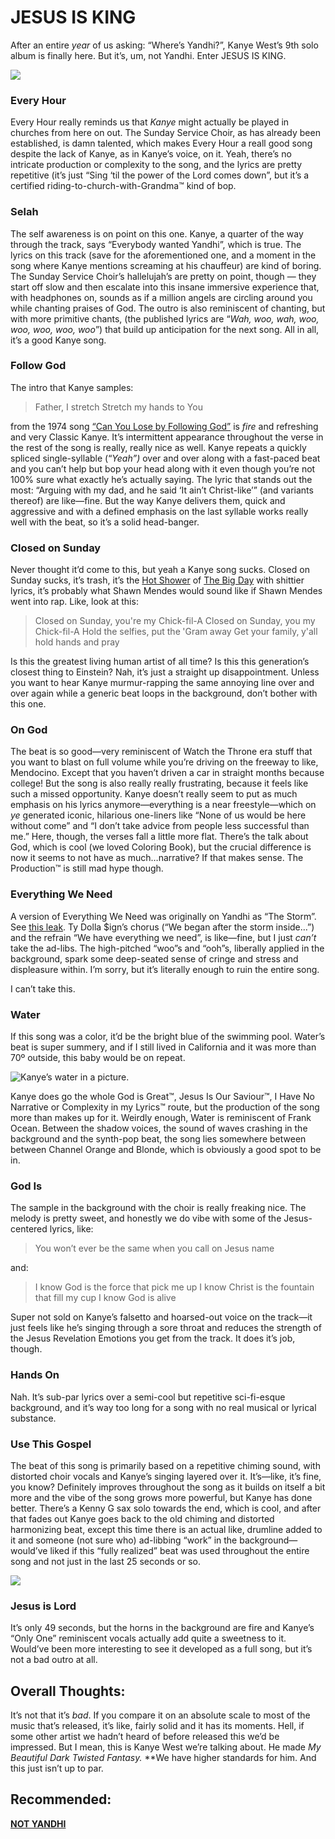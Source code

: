 # JESUS IS KING 
After an entire *year* of us asking: “Where’s Yandhi?”, Kanye West’s 9th solo album is finally here. But it’s, um, not Yandhi.  Enter JESUS IS KING.

![](https://paper-attachments.dropbox.com/s_DC3E6EF1FB2C12D984D8F62B9A6AC596F5E7A5C26449ABC6A34A324C8D554E58_1575068181813_image.png)


### Every Hour ###
Every Hour really reminds us that *Kanye* might actually be played in churches from here on out. The Sunday Service Choir, as has already been established, is damn talented, which makes Every Hour a reall good song despite the lack of Kanye, as in Kanye’s voice, on it. Yeah, there’s no intricate production or complexity to the song, and the lyrics are pretty repetitive (it’s just “Sing ‘til the power of the Lord comes down”, but it’s a certified riding-to-church-with-Grandma™ kind of bop.

### Selah ### 
The self awareness is on point on this one. Kanye, a quarter of the way through the track, says “Everybody wanted Yandhi”, which is true. 
The lyrics on this track (save for the aforementioned one, and a moment in the song where Kanye mentions screaming at his chauffeur) are kind of boring. The Sunday Service Choir’s hallelujah’s are pretty on point, though — they start off slow and then escalate into this insane immersive experience that, with headphones on, sounds as if a million angels are circling around you while chanting praises of God. The outro is also reminiscent of chanting, but with more primitive chants, (the published lyrics are “*Wah, woo, wah, woo, woo, woo, woo, woo*”) that build up anticipation for the next song. 
All in all, it’s a good Kanye song. 

### Follow God ###
The intro that Kanye samples:

> Father, I stretch
> Stretch my hands to You

from the 1974 song [“Can You Lose by Following God”](https://www.youtube.com/watch?v=AgsK5xpzT90) is *fire* and refreshing and very Classic Kanye. It’s intermittent appearance throughout the verse in the rest of the song is really, really nice as well. Kanye repeats a quickly spliced single-syllable (“*Yeah”)* over and over along with a fast-paced beat and you can’t help but bop your head along with it even though you’re not 100% sure what exactly he’s actually saying. 
The lyric that stands out the most: “Arguing with my dad, and he said ‘It ain’t Christ-like’” (and variants thereof) are like—fine. But the way Kanye delivers them, quick and aggressive and with a defined emphasis on the last syllable works really well with the beat, so it’s a solid head-banger. 


### Closed on Sunday ###
Never thought it’d come to this, but yeah a Kanye song sucks. Closed on Sunday sucks, it’s trash, it’s the [Hot Shower](https://musicalculinarists.github.io/2019-07-28-the-big-day/) of [The Big Day](https://musicalculinarists.github.io/2019-07-28-the-big-day/) with shittier lyrics, it’s probably what Shawn Mendes would sound like if Shawn Mendes went into rap. 
Like, look at this: 

> Closed on Sunday, you're my Chick-fil-A
> Closed on Sunday, you my Chick-fil-A
> Hold the selfies, put the 'Gram away
> Get your family, y'all hold hands and pray

Is this the greatest living human artist of all time? Is this this generation’s closest thing to Einstein?
Nah, it’s just a straight up disappointment. Unless you want to hear Kanye murmur-rapping the same annoying line over and over again while a generic beat loops in the background, don’t bother with this one. 

### On God ###
The beat is so good—very reminiscent of Watch the Throne era stuff that you want to blast on full volume while you’re driving on the freeway to like, Mendocino. Except that you haven’t driven a car in straight months because college!
But the song is also really really frustrating, because it feels like such a missed opportunity. Kanye doesn’t really seem to put as much emphasis on his lyrics anymore—everything is a near freestyle—which on *ye* generated iconic, hilarious one-liners like “None of us would be here without come” and “I don’t take advice from people less successful than me.” Here, though, the verses fall a little more flat. There’s the talk about God, which is cool (we loved Coloring Book), but the crucial difference is now it seems to not have as much…narrative? If that makes sense. The Production™ is still mad hype though. 

### Everything We Need ###
A version of Everything We Need was originally on Yandhi as “The Storm”. See [this leak](https://soundcloud.com/user-499554542/yandhi-kanye-west-the-storm-instrumental). Ty Dolla $ign’s chorus (“We began after the storm inside…”) and the refrain “We have everything we need”, is like—fine, but I just *can’t* take the ad-libs. The high-pitched “woo”s and “ooh”s, liberally applied in the background, spark some deep-seated sense of cringe and stress and displeasure within. I’m sorry, but it’s literally enough to ruin the entire song. 

I can’t take this. 

### Water ### 
If this song was a color, it’d be the bright blue of the swimming pool. Water’s beat is super summery, and if I still lived in California and it was more than 70º outside, this baby would be on repeat.

![Kanye’s water in a picture.](https://encrypted-tbn0.gstatic.com/images?q=tbn:ANd9GcRDzGwuv1Y8s_B1JsFBFqLcZ0hiQb8-D6BHInio4uz4K4ihpnOSyA&s)


Kanye does go the whole God is Great™, Jesus Is Our Saviour™, I Have No Narrative or Complexity in my Lyrics™ route,  but the production of the song more than makes up for it. Weirdly enough, Water is reminiscent of Frank Ocean. Between the shadow voices, the sound of waves crashing in the background and the synth-pop beat, the song lies somewhere between between Channel Orange and Blonde, which is obviously a good spot to be in. 

### God Is ###
The sample in the background with the choir is really freaking nice. The melody is pretty sweet, and honestly we do vibe with some of the Jesus-centered lyrics, like: 


> You won’t ever be the same when you call on Jesus name

and:

> I know God is the force that pick me up
> I know Christ is the fountain that fill my cup
> I know God is alive

Super not sold on Kanye’s falsetto and hoarsed-out voice on the track—it just feels like he’s singing through a sore throat and reduces the strength of the Jesus Revelation Emotions you get from the track. 
It does it’s job, though. 

### Hands On ###
Nah. It’s sub-par lyrics over a semi-cool but repetitive sci-fi-esque background, and it’s way too long for a song with no real musical or lyrical substance.

### Use This Gospel ###
The beat of this song is primarily based on a repetitive chiming sound, with distorted choir vocals and Kanye’s singing layered over it. It’s—like, it’s fine, you know? Definitely improves throughout the song as it builds on itself a bit more and the vibe of the song grows more powerful, but Kanye has done better. There’s a Kenny G sax solo towards the end, which is cool, and after that fades out Kanye goes back to the old chiming and distorted harmonizing beat, except this time there is an actual like, drumline added to it and someone (not sure who) ad-libbing “work” in the background—would’ve liked if this “fully realized” beat was used throughout the entire song and not just in the last 25 seconds or so. 

![](https://paper-attachments.dropbox.com/s_DC3E6EF1FB2C12D984D8F62B9A6AC596F5E7A5C26449ABC6A34A324C8D554E58_1575070589223_yrf090dblkv31.png)


### Jesus is Lord ###
It’s only 49 seconds, but the horns in the background are fire and Kanye’s “Only One” reminiscent vocals actually add quite a sweetness to it. Would’ve been more interesting to see it developed as a full song, but it’s not a bad outro at all. 

## Overall Thoughts:

It’s not that it’s *bad*. If you compare it on an absolute scale to most of the music that’s released, it’s like, fairly solid and it has its moments. Hell, if some other artist we hadn’t heard of before released this we’d be impressed. But I mean, this is Kanye West we’re talking about. He made *My Beautiful Dark Twisted Fantasy.* **We have higher standards for him. And this just isn’t up to par. 

## Recommended: ##
[**NOT YANDHI**](https://www.youtube.com/watch?v=JHT72riQKD8)

